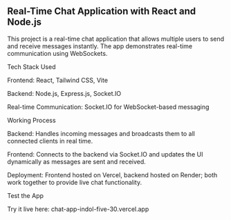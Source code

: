 Real-Time Chat Application with React and Node.js
---------------------------------------------------
This project is a real-time chat application that allows multiple users to send and receive messages instantly. The app demonstrates real-time communication using WebSockets.

Tech Stack Used

Frontend: React, Tailwind CSS, Vite

Backend: Node.js, Express.js, Socket.IO

Real-time Communication: Socket.IO for WebSocket-based messaging

Working Process

Backend: Handles incoming messages and broadcasts them to all connected clients in real time.

Frontend: Connects to the backend via Socket.IO and updates the UI dynamically as messages are sent and received.

Deployment: Frontend hosted on Vercel, backend hosted on Render; both work together to provide live chat functionality.

Test the App

Try it live here: chat-app-indol-five-30.vercel.app
